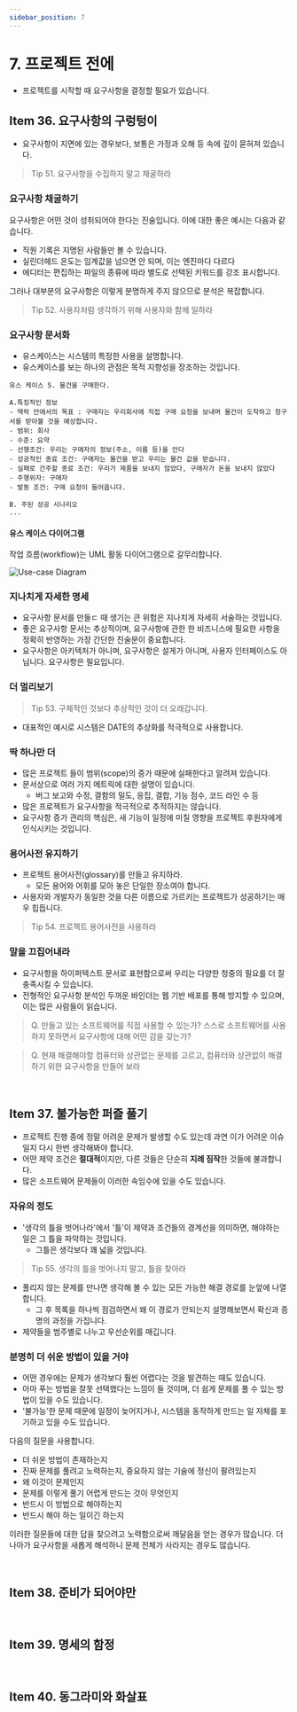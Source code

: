 ```yaml
---
sidebar_position: 7
---
```


# 7. 프로젝트 전에

- 프로젝트를 시작할 때 요구사항을 결정할 필요가 있습니다.

## Item 36. 요구사항의 구렁텅이

- 요구사항이 지면에 있는 경우보다, 보통은 가정과 오해 등 속에 깊이 묻혀져 있습니다.

> Tip 51. 요구사항을 수집하지 말고 채굴하라

### 요구사항 채굴하기

요구사항은 어떤 것이 성취되어야 한다는 진술입니다. 이에 대한 좋은 예시는 다음과 같습니다.

- 직원 기록은 지명된 사람들만 볼 수 있습니다.
- 실린더헤드 온도는 임계값을 넘으면 안 되며, 이는 엔진마다 다르다
- 에디터는 편집하는 파일의 종류에 따라 별도로 선택된 키워드를 강조 표시합니다.

그러나 대부분의 요구사항은 이렇게 분명하게 주지 않으므로 분석은 복잡합니다.

> Tip 52. 사용자처럼 생각하기 위해 사용자와 함께 일하라

### 요구사항 문서화

- 유스케이스는 시스템의 특정한 사용을 설명합니다.
- 유스케이스를 보는 하나의 관점은 목적 지향성을 장조하는 것입니다.

```plain
유스 케이스 5. 물건을 구매한다.

A.특징적인 정보
- 맥락 안에서의 목표 : 구매자는 우리회사에 직접 구매 요청을 보내며 물건이 도착하고 청구서를 받아볼 것을 예상합니다.
- 범위: 회사
- 수준: 요약
- 선행조건: 우리는 구매자의 정보(주소, 이름 등)을 안다
- 성공적인 종료 조건: 구매자는 몰건을 받고 우리는 물건 값을 받습니다.
- 실패로 간주할 종료 조건: 우리가 제품을 보내지 않았다, 구매자가 돈을 보내지 않았다
- 주행위자: 구매자
- 발동 조건: 구매 요청이 들어옵니다.

B. 주된 성공 시나리오
...
```

#### 유스 케이스 다이어그램

작업 흐름(workflow)는 UML 활동 다이어그램으로 갈무리합니다.

![Use-case Diagram](https://user-images.githubusercontent.com/42582516/140606720-978c251f-8492-4c41-9bb0-13a1ae17daac.png)

### 지나치게 자세한 명세

- 요구사항 문서를 만들ㄷ 때 생기는 큰 위험은 지나치게 자세히 서술하는 것입니다.
- 좋은 요구사항 문서는 추상적이며, 요구사항에 관한 한 비즈니스에 필요한 사항을 정확히 반영하는 가장 간단한 진술문이 중요합니다.
- 요구사항은 아키텍처가 아니며, 요구사항은 설게가 아니며, 사용자 인터페이스도 아닙니다. 요구사항은 필요입니다.

### 더 멀리보기

> Tip 53. 구체적인 것보다 추상적인 것이 더 오래갑니다.

- 대표적인 예시로 시스템은 DATE의 추상화를 적극적으로 사용합니다.

### 딱 하나만 더

- 많은 프로젝트 들이 범위(scope)의 증가 때문에 실패한다고 알려져 있습니다.
- 문서상으로 여러 가지 메트릭에 대한 설명이 있습니다.
  - 버그 보고와 수정, 결함의 밀도, 응집, 결합, 기능 점수, 코드 라인 수 등
- 많은 프로젝트가 요구사항을 적극적으로 추적하지는 않습니다.
- 요구사항 증가 관리의 핵심은, 새 기능이 일정에 미칠 영향을 프로젝트 후원자에게 인식시키는 것입니다.

### 용어사전 유지하기

- 프로젝트 용어사전(glossary)를 만들고 유지하라.
  - 모든 용어와 어휘를 모아 놓은 단일한 장소여야 합니다.
- 사용자와 개발자가 동일한 것을 다른 이름으로 가르키는 프로젝트가 성공하기는 매우 힙듭니다.

> Tip 54. 프로젝트 용어사전을 사용하라

### 말을 끄집어내라

- 요구사항을 하이퍼텍스트 문서로 표현함으로써 우리는 다양한 청중의 필요를 더 잘 충족시킬 수 있습니다.
- 전형적인 요구사항 분석인 두꺼운 바인더는 웹 기반 배포를 통해 방지할 수 있으며, 이는 많은 사람들이 읽습니다.

> Q. 만들고 있는 소프트웨어를 직접 사용할 수 있는가? 스스로 소프트웨어를 사용하지 못하면서 요구사항에 대해 어떤 감을 갖는가?

> Q. 현재 해결해야할 컴퓨터와 상관없는 문제를 고르고, 컴퓨터와 상관없이 해결하기 위한 요구사항을 만들어 보라

<br/>

## Item 37. 불가능한 퍼즐 풀기

- 프로젝트 진행 중에 정말 어려운 문제가 발생할 수도 있는데 과연 이가 어려운 이슈일지 다시 한번 생각해봐야 합니다.
- 어떤 제약 조건은 **절대적**이지만, 다른 것들은 단순히 **지례 짐작**한 것들에 불과합니다.
- 많은 소프트웨어 문제들이 이러한 속임수에 있을 수도 있습니다.

### 자유의 정도

- '생각의 틀을 벗어나라'에서 '틀'이 제약과 조건들의 경계선을 의미하면, 해야하는 일은 그 틀을 파악하는 것입니다.
  - 그틀은 생각보다 꽤 넓을 것입니다.

> Tip 55. 생각의 틀을 벗어나지 말고, 틀을 찾아라

- 풀리지 않는 문제를 만나면 생각해 볼 수 있는 모든 가능한 해결 경로를 눈앞에 나열합니다.
  - 그 후 목록을 하나씩 점검하면서 왜 이 경로가 안되는지 설명해보면서 확신과 증명의 과정을 가집니다.
- 제약들을 범주별로 나누고 우선순위를 매깁니다.

### 분명히 더 쉬운 방법이 있을 거야

- 어떤 경우에는 문제가 생각보다 훨씬 어렵다는 것을 발견하는 때도 있습니다.
- 아마 푸는 방법을 잘못 선택했다는 느낌이 들 것이며, 더 쉽게 문제를 풀 수 있는 방법이 있을 수도 있습니다.
- '불가능'한 문제 때문에 일정이 늦어지거나, 시스템을 동작하게 만드는 일 자체를 포기하고 있을 수도 있습니다.

다음의 질문을 사용합니다.

- 더 쉬운 방법이 존재하는지
- 진짜 문제를 풀려고 노력하는지, 중요하지 않는 기술에 정신이 팔려있는지
- 왜 이것이 문제인지
- 문제를 이렇게 풀기 어렵게 만드는 것이 무엇인지
- 반드시 이 방법으로 해야하는지
- 반드시 해야 하는 일이긴 하는지

이러한 질문들에 대한 답을 찾으려고 노력함으로써 깨달음을 얻는 경우가 많습니다. 더 나아가 요구사항을 새롭게 해석하니 문제 전체가 사라지는 경우도 많습니다.

<br/>

## Item 38. 준비가 되어야만

<br/>

## Item 39. 명세의 함정

<br/>

## Item 40. 동그라미와 화살표
